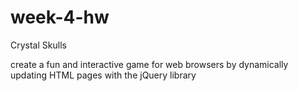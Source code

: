 # week-4-hw
Crystal Skulls

create a fun and interactive game for web browsers by dynamically updating HTML pages with the jQuery library

